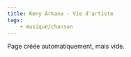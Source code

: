 ```yaml
---
title: Keny Arkana - Vie d'artiste
tags:
    - musique/chanson
---
```


Page créée automatiquement, mais vide.

